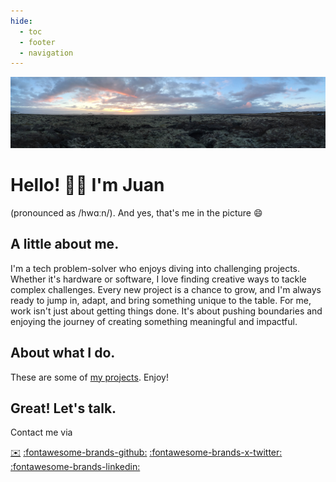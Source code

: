 ```yaml
---
hide:
  - toc
  - footer
  - navigation
---
```


![Iceland Pano](/images/Iceland-pano.jpg "Iceland Pano")

# Hello! 👋🏾 I'm Juan
(pronounced as /hwɑːn/). And yes, that's me in the picture 😄

## A little about me.

I'm a tech problem-solver who enjoys diving into challenging projects. Whether it's hardware or software, I love finding creative ways to tackle complex challenges. Every new project is a chance to grow, and I'm always ready to jump in, adapt, and bring something unique to the table. For me, work isn't just about getting things done. It's about pushing boundaries and enjoying the journey of creating something meaningful and impactful.

## About what I do.

These are some of [my projects](/blog). Enjoy!

## Great! Let's talk.

Contact me via 

[:envelope:](mailto:juandariolara@gmail.com) [:fontawesome-brands-github:](https://github.com/idfx) [:fontawesome-brands-x-twitter:](https://x.com/j1lara) [:fontawesome-brands-linkedin:](https://www.linkedin.com/in/j1lara)
